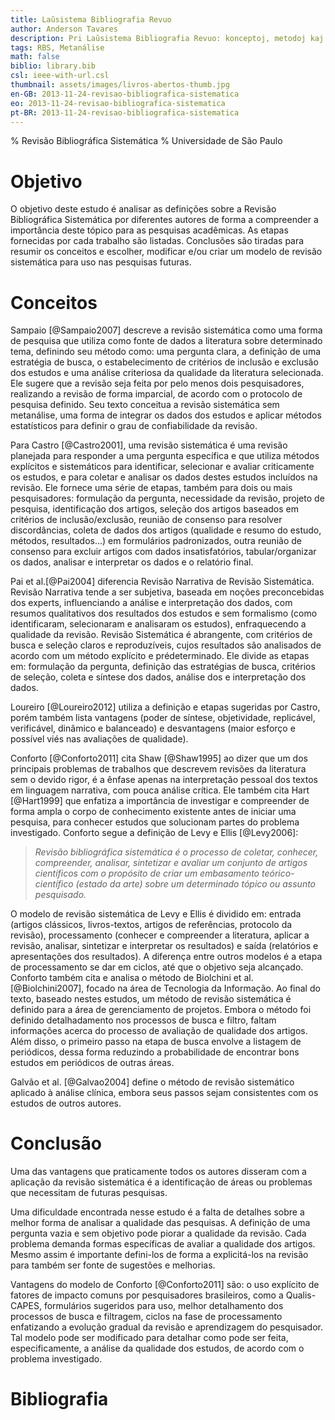 ```yaml
---
title: Laŭsistema Bibliografia Revuo
author: Anderson Tavares
description: Pri Laŭsistema Bibliografia Revuo: konceptoj, metodoj kaj e diskutoj
tags: RBS, Metanálise
math: false
biblio: library.bib
csl: ieee-with-url.csl
thumbnail: assets/images/livros-abertos-thumb.jpg
en-GB: 2013-11-24-revisao-bibliografica-sistematica
eo: 2013-11-24-revisao-bibliografica-sistematica
pt-BR: 2013-11-24-revisao-bibliografica-sistematica
---
```


% Revisão Bibliográfica Sistemática
% Universidade de São Paulo

# Objetivo

O objetivo deste estudo é analisar as definições sobre a Revisão Bibliográfica Sistemática por diferentes autores de forma a compreender a importância deste tópico para as pesquisas acadêmicas. As etapas fornecidas por cada trabalho são listadas. Conclusões são tiradas para resumir os conceitos e escolher, modificar e/ou criar um modelo de revisão sistemática para uso nas pesquisas futuras.

<!--more-->

# Conceitos

Sampaio [@Sampaio2007] descreve a revisão sistemática como uma forma de pesquisa que utiliza como fonte de dados a literatura sobre determinado tema, definindo seu método como: uma pergunta clara, a definição de uma estratégia de busca, o estabelecimento de critérios de inclusão e exclusão dos estudos e uma análise criteriosa da qualidade da literatura selecionada. Ele sugere que a revisão seja feita por pelo menos dois pesquisadores, realizando a revisão de forma imparcial, de acordo com o protocolo de pesquisa definido. Seu texto conceitua a revisão sistemática sem metanálise, uma forma de integrar os dados dos estudos e aplicar métodos estatísticos para definir o grau de confiabilidade da revisão.

Para Castro [@Castro2001], uma revisão sistemática é uma revisão planejada para responder a uma pergunta específica e que utiliza métodos explícitos e sistemáticos para identificar, selecionar e avaliar criticamente os estudos, e para coletar e analisar os dados destes estudos incluídos na revisão. Ele fornece uma série de etapas, também para dois ou mais pesquisadores: formulação da pergunta, necessidade da revisão, projeto de pesquisa, identificação dos artigos, seleção dos artigos baseados em critérios de inclusão/exclusão, reunião de consenso para resolver discordâncias, coleta de dados dos artigos (qualidade e resumo do estudo, métodos, resultados...) em formulários padronizados, outra reunião de consenso para excluir artigos com dados insatisfatórios, tabular/organizar os dados, analisar e interpretar os dados e o relatório final.

Pai et al.[@Pai2004] diferencia Revisão Narrativa de Revisão Sistemática. Revisão Narrativa tende a ser subjetiva, baseada em noções preconcebidas dos experts, influenciando a análise e interpretação dos dados, com resumos qualitativos dos resultados dos estudos e sem formalismo (como identificaram, selecionaram e analisaram os estudos), enfraquecendo a qualidade da revisão.
Revisão Sistemática é abrangente, com critérios de busca e seleção claros e reproduzíveis, cujos resultados são analisados de acordo com um método  explícito e prédeterminado. Ele divide as etapas em: formulação da pergunta, definição das estratégias de busca, critérios de seleção, coleta e síntese dos dados, análise dos e interpretação dos dados.

Loureiro [@Loureiro2012] utiliza a definição e etapas sugeridas por Castro, porém também lista vantagens (poder de síntese, objetividade, replicável, verificável, dinâmico e balanceado) e desvantagens (maior esforço e possível viés nas avaliações de qualidade).

Conforto [@Conforto2011] cita Shaw [@Shaw1995] ao dizer que um dos principais problemas de trabalhos que descrevem revisões da literatura sem o devido rigor, é a ênfase apenas na interpretação pessoal dos textos em linguagem narrativa, com pouca análise crítica. Ele também cita Hart [@Hart1999] que enfatiza a importância de investigar e compreender de forma ampla o corpo de conhecimento existente antes de iniciar uma pesquisa, para conhecer estudos que solucionam partes do problema investigado. Conforto segue a definição de Levy e Ellis [@Levy2006]:

> _Revisão bibliográfica sistemática é o processo de coletar, conhecer, compreender, analisar, sintetizar e avaliar um conjunto de artigos científicos com o propósito de criar um embasamento teórico-científico (estado da arte) sobre um determinado tópico ou assunto pesquisado._

O modelo de revisão sistemática de Levy e Ellis é dividido em: entrada (artigos clássicos, livros-textos, artigos de referências, protocolo da revisão), processamento (conhecer e compreender a literatura, aplicar a revisão, analisar, sintetizar e interpretar os resultados) e saída (relatórios e apresentações dos resultados). A diferença entre outros modelos é a etapa de processamento se dar em ciclos, até que o objetivo seja alcançado. Conforto também cita e analisa o método de Biolchini et al. [@Biolchini2007], focado na área de Tecnologia da Informação. Ao final do texto, baseado nestes estudos, um método de revisão sistemática é definido para a área de gerenciamento de projetos. Embora o método foi definido detalhadamento nos processos de busca e filtro, faltam informações acerca do processo de avaliação de qualidade dos artigos. Além disso, o primeiro passo na etapa de busca envolve a listagem de periódicos, dessa forma reduzindo a probabilidade de encontrar bons estudos em periódicos de outras áreas.

Galvão et al. [@Galvao2004] define o método de revisão sistemático aplicado à análise clínica, embora seus passos sejam consistentes com os estudos de outros autores.


# Conclusão

Uma das vantagens que praticamente todos os autores disseram com a aplicação da revisão sistemática é a identificação de áreas ou problemas que necessitam de futuras pesquisas. 

Uma dificuldade encontrada nesse estudo é a falta de detalhes sobre a melhor forma de analisar a qualidade das pesquisas. A definição de uma pergunta vazia e sem objetivo pode piorar a qualidade da revisão. Cada problema demanda formas específicas de avaliar a qualidade dos artigos. Mesmo assim é importante defini-los de forma a explicitá-los na revisão para também ser fonte de sugestões e melhorias.

Vantagens do modelo de Conforto [@Conforto2011] são: o uso explícito de fatores de impacto comuns por pesquisadores brasileiros, como a Qualis-CAPES, formulários sugeridos para uso, melhor detalhamento dos processos de busca e filtragem, ciclos na fase de processamento enfatizando a evolução gradual da revisão e aprendizagem do pesquisador. Tal modelo pode ser modificado para detalhar como pode ser feita, especificamente, a análise da qualidade dos estudos, de acordo com o problema investigado.

# Bibliografia
